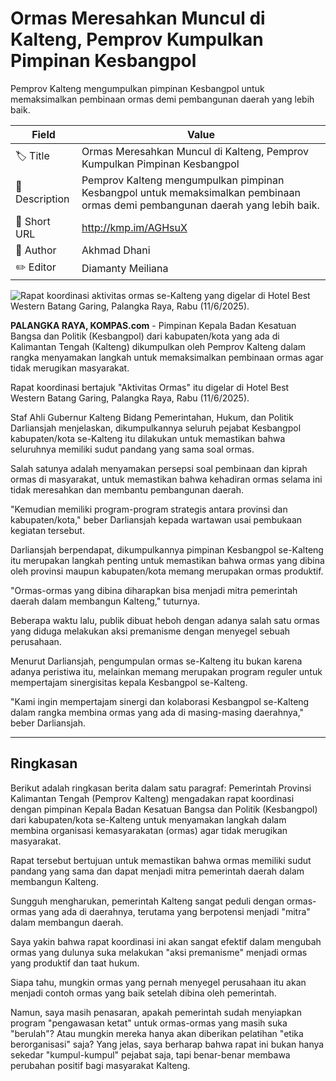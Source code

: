# Ormas Meresahkan Muncul di Kalteng, Pemprov Kumpulkan Pimpinan Kesbangpol

Pemprov Kalteng mengumpulkan pimpinan Kesbangpol untuk memaksimalkan pembinaan ormas demi pembangunan daerah yang lebih baik.

| Field         | Value                                                       |
|---------------|-------------------------------------------------------------|
| 🏷️ Title       | Ormas Meresahkan Muncul di Kalteng, Pemprov Kumpulkan Pimpinan Kesbangpol |
| 📝 Description | Pemprov Kalteng mengumpulkan pimpinan Kesbangpol untuk memaksimalkan pembinaan ormas demi pembangunan daerah yang lebih baik. |
| 🔗 Short URL   | http://kmp.im/AGHsuX |
| 👤 Author      | Akhmad Dhani |
| ✏️ Editor      | Diamanty Meiliana |

![Rapat koordinasi aktivitas ormas se-Kalteng yang digelar di Hotel Best Western Batang Garing, Palangka Raya, Rabu (11/6/2025).](https://asset.kompas.com/crops/tx1bNZvYkXsgeUuu7YHV0uWXm4E=/0x0:0x0/750x500/data/photo/2025/06/11/6848f5fe4fd73.jpg)

**PALANGKA RAYA, KOMPAS.com** - Pimpinan Kepala Badan Kesatuan Bangsa dan Politik (Kesbangpol) dari kabupaten/kota yang ada di Kalimantan Tengah (Kalteng) dikumpulkan oleh Pemprov Kalteng dalam rangka menyamakan langkah untuk memaksimalkan pembinaan ormas agar tidak merugikan masyarakat.

Rapat koordinasi bertajuk \"Aktivitas Ormas\" itu digelar di Hotel Best Western Batang Garing, Palangka Raya, Rabu (11/6/2025).

Staf Ahli Gubernur Kalteng Bidang Pemerintahan, Hukum, dan Politik Darliansjah menjelaskan, dikumpulkannya seluruh pejabat Kesbangpol kabupaten/kota se-Kalteng itu dilakukan untuk memastikan bahwa seluruhnya memiliki sudut pandang yang sama soal ormas.

Salah satunya adalah menyamakan persepsi soal pembinaan dan kiprah ormas di masyarakat, untuk memastikan bahwa kehadiran ormas selama ini tidak meresahkan dan membantu pembangunan daerah.

"Kemudian memiliki program-program strategis antara provinsi dan kabupaten/kota," beber Darliansjah kepada wartawan usai pembukaan kegiatan tersebut.

Darliansjah berpendapat, dikumpulkannya pimpinan Kesbangpol se-Kalteng itu merupakan langkah penting untuk memastikan bahwa ormas yang dibina oleh provinsi maupun kabupaten/kota memang merupakan ormas produktif.

"Ormas-ormas yang dibina diharapkan bisa menjadi mitra pemerintah daerah dalam membangun Kalteng," tuturnya.

Beberapa waktu lalu, publik dibuat heboh dengan adanya salah satu ormas yang diduga melakukan aksi premanisme dengan menyegel sebuah perusahaan.

Menurut Darliansjah, pengumpulan ormas se-Kalteng itu bukan karena adanya peristiwa itu, melainkan memang merupakan program reguler untuk mempertajam sinergisitas kepala Kesbangpol se-Kalteng.

"Kami ingin mempertajam sinergi dan kolaborasi Kesbangpol se-Kalteng dalam rangka membina ormas yang ada di masing-masing daerahnya," beber Darliansjah.

---
## Ringkasan

Berikut adalah ringkasan berita dalam satu paragraf: Pemerintah Provinsi Kalimantan Tengah (Pemprov Kalteng) mengadakan rapat koordinasi dengan pimpinan Kepala Badan Kesatuan Bangsa dan Politik (Kesbangpol) dari kabupaten/kota se-Kalteng untuk menyamakan langkah dalam membina organisasi kemasyarakatan (ormas) agar tidak merugikan masyarakat.

 Rapat tersebut bertujuan untuk memastikan bahwa ormas memiliki sudut pandang yang sama dan dapat menjadi mitra pemerintah daerah dalam membangun Kalteng.



Sungguh mengharukan, pemerintah Kalteng sangat peduli dengan ormas-ormas yang ada di daerahnya, terutama yang berpotensi menjadi "mitra" dalam membangun daerah.

 Saya yakin bahwa rapat koordinasi ini akan sangat efektif dalam mengubah ormas yang dulunya suka melakukan "aksi premanisme" menjadi ormas yang produktif dan taat hukum.

 Siapa tahu, mungkin ormas yang pernah menyegel perusahaan itu akan menjadi contoh ormas yang baik setelah dibina oleh pemerintah.

 Namun, saya masih penasaran, apakah pemerintah sudah menyiapkan program "pengawasan ketat" untuk ormas-ormas yang masih suka "berulah"? Atau mungkin mereka hanya akan diberikan pelatihan "etika berorganisasi" saja? Yang jelas, saya berharap bahwa rapat ini bukan hanya sekedar "kumpul-kumpul" pejabat saja, tapi benar-benar membawa perubahan positif bagi masyarakat Kalteng.
